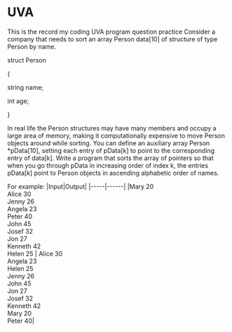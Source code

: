 # UVA
This is the record my coding UVA program question practice
Consider a company that needs to sort an array Person data[10] of structure of type Person by name.

struct Person

{

string name;

int age;

}

In real life the Person structures may have many members and occupy a large area of memory, making it computationally expensive to move Person objects around while sorting. You can define an auxiliary array Person \*pData[10], setting each entry of pData[k] to point to the corresponding entry of data[k]. Write a program that sorts the array of pointers so that when you go through pData in increasing order of index k, the entries pData[k] point to Person objects in ascending alphabetic order of names.

For example:
|Input|Output|
|-----|------|
|Mary 20 <br> Alice 30 <br> Jenny 26 <br> Angela 23 <br> Peter 40 <br> John 45 <br> Josef 32 <br> Jon 27 <br> Kenneth 42 <br> Helen 25 | Alice 30 <br> Angela 23 <br> Helen 25 <br> Jenny 26 <br> John 45 <br> Jon 27 <br> Josef 32 <br> Kenneth 42 <br> Mary 20 <br> Peter 40|
